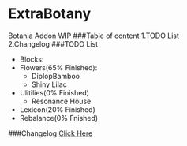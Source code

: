 # ExtraBotany
Botania Addon WIP
###Table of content
1.TODO List<br>
2.Changelog
###TODO List
 * Blocks:
  * Flowers(65% Finished):
    * DiplopBamboo
    * Shiny Lilac
  * Ulitilies(0% Finished)
	* Resonance House
 * Lexicon(20% Finished)
 * Rebalance(0% Fnished)
   
###Changelog
[Click Here](https://github.com/ExtraMeteorP/ExtraBotany/blob/master/changelog.md) 